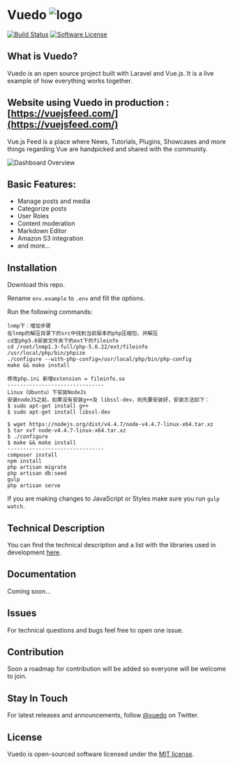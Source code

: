 
# Vuedo ![logo](http://i.imgur.com/iBEAx7O.png?2)
[![Build Status](https://travis-ci.org/Vuedo/vuedo.svg?branch=master)](https://travis-ci.org/Vuedo/vuedo) [![Software License](https://img.shields.io/badge/license-MIT-brightgreen.svg?style=flat)](LICENSE)

## What is Vuedo?

Vuedo is an open source project built with Laravel and Vue.js. It is a live example of how everything works together.

## Website using Vuedo in production : [https://vuejsfeed.com/](https://vuejsfeed.com/)

Vue.js Feed is a place where News, Tutorials, Plugins, Showcases and more things regarding Vue are handpicked and shared with the community.

![Dashboard Overview](http://i.imgur.com/4AdbjsF.gif)

## Basic Features:

* Manage posts and media
* Categorize posts
* User Roles
* Content moderation
* Markdown Editor
* Amazon S3 integration
* and more...

## Installation

Download this repo.

Rename `env.example` to `.env` and fill the options.

Run the following commands:

```
lnmp下：增加步骤
在lnmp的解压目录下的src中找到当前版本的php压缩包，并解压
cd至php5.6安装文件夹下的ext下的fileinfo
cd /root/lnmp1.3-full/php-5.6.22/ext/fileinfo
/usr/local/php/bin/phpize
./configure --with-php-config=/usr/local/php/bin/php-config
make && make install

修改php.ini 新增extension = fileinfo.so
-------------------------------
Linux（Ubuntu）下安装NodeJs
安装nodeJS之前，如果没有安装g++及 libssl-dev，则先要安装好，安装方法如下：
$ sudo apt-get install g++
$ sudo apt-get install libssl-dev

$ wget https://nodejs.org/dist/v4.4.7/node-v4.4.7-linux-x64.tar.xz
$ tar xvf node-v4.4.7-linux-x64.tar.xz
$ ./configure
$ make && make install
-------------------------------
composer install
npm install
php artisan migrate
php artisan db:seed
gulp
php artisan serve
```

If you are making changes to JavaScript or Styles make sure you run `gulp watch`.

## Technical Description

You can find the technical description and a list with the libraries used in development [here](https://github.com/Vuedo/vuedo/wiki/Technical-Description).

## Documentation

Coming soon...

## Issues

For technical questions and bugs feel free to open one issue.

## Contribution

Soon a roadmap for contribution will be added so everyone will be welcome to join.

## Stay In Touch

For latest releases and announcements, follow [@vuedo](https://twitter.com/vuedo) on Twitter.

## License

Vuedo is open-sourced software licensed under the [MIT license](https://opensource.org/licenses/MIT).
